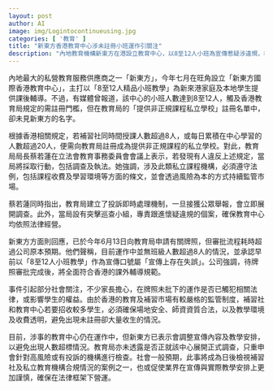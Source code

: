 ```yaml
---
layout: post
author: AI
image: img/Logintocontinueusing.jpg
categories: [ '教育' ]
title: "新東方香港教育中心涉未註冊小班運作引關注"  
description: "內地教育機構新東方在港設立教育中心，以8至12人小班為宣傳惹疑涉違規，教育局稱若違法將調查及執法，公司承認宣傳失誤並調整安排，事件引發家長對牌照及學生權益的關注。"  "
---
```

內地最大的私營教育服務供應商之一「新東方」，今年七月在旺角設立「新東方國際香港教育中心」，主打以「8至12人精品小班教學」為新來港家庭及本地學生提供課後輔導。不過，有媒體曾報道，該中心的小班人數達到8至12人，觸及香港教育局規定的需註冊門檻，但在教育局的「提供非正規課程私立學校」註冊名單中，卻未見新東方的名字。  

根據香港相關規定，若補習社同時間授課人數超過8人，或每日累積在中心學習的人數超過20人，便需向教育局註冊成為提供非正規課程的私立學校。對此，教育局局長蔡若蓮在立法會教育事務委員會會議上表示，若發現有人違反上述規定，當局將採取行動，包括調查及執法。她強調，涉及此類私立課程機構，必須遵守法例，包括課程收費及學習環境等方面的條文，並會透過風險為本的方式持續監管市場。  

蔡若蓮同時指出，教育局建立了投訴即時處理機制，一旦接獲公眾舉報，會立即展開調查。此外，當局設有突擊巡查小組，專責跟進懷疑違規的個案，確保教育中心均依照法律經營。  

新東方方面則回應，已於今年6月13日向教育局申請有關牌照，但審批流程耗時超過公司原本預期。他們聲稱，目前運作中並無班級人數超過8人的情況，並承認早前以「8至12人小班教學」作為宣傳口號屬「宣傳上存在失誤」。公司強調，待牌照審批完成後，將全面符合香港的課外輔導規範。  

事件引起部分社會關注，不少家長擔心，在牌照未批下的運作是否已觸犯相關法律，或影響學生的權益。由於香港的教育及補習市場有較嚴格的監管制度，補習社和教育中心若要招收較多學生，必須確保場地安全、師資資質合法，以及教學環境及收費透明，避免出現未註冊卻大量收生的情況。  

目前，涉事的教育中心仍在運作中，但新東方已表示會調整宣傳內容及教學安排，以避免出現人數超標情況。教育局亦未透露是否正就該中心展開正式調查，只重申會針對高風險或有投訴的機構進行檢查。社會一般預期，此事將成為日後檢視補習社及私立教育機構合規情況的案例之一，也或促使業界在宣傳與實際教學安排上更加謹慎，確保在法律框架下營運。  